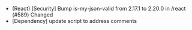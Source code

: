 - (React) [Security] Bump is-my-json-valid from 2.17.1 to 2.20.0 in /react (#589)
Changed
- [Dependency]  update script to address comments
